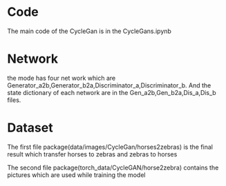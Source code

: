 # Code

The main code of the CycleGan is in the CycleGans.ipynb 

# Network

the mode has four net work which are Generator_a2b,Generator_b2a,Discriminator_a,Discriminator_b. And the state dictionary of each network are in the Gen_a2b,Gen_b2a,Dis_a,Dis_b files.

# Dataset

The first file package(data/images/CycleGan/horses2zebras) is the final result which transfer horses to zebras and zebras to horses

The second file package(torch_data/CycleGAN/horse2zebra) contains the pictures which are used while training the model
